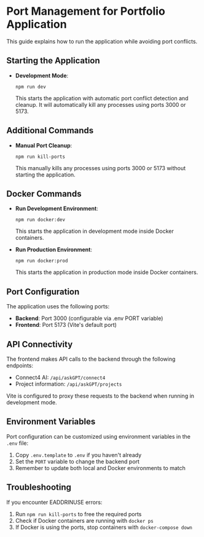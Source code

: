 # Port Management for Portfolio Application

This guide explains how to run the application while avoiding port conflicts.

## Starting the Application

- **Development Mode**:
  ```
  npm run dev
  ```
  This starts the application with automatic port conflict detection and cleanup. It will automatically kill any processes using ports 3000 or 5173.

## Additional Commands

- **Manual Port Cleanup**:
  ```
  npm run kill-ports
  ```
  This manually kills any processes using ports 3000 or 5173 without starting the application.

## Docker Commands

- **Run Development Environment**:
  ```
  npm run docker:dev
  ```
  This starts the application in development mode inside Docker containers.

- **Run Production Environment**:
  ```
  npm run docker:prod
  ```
  This starts the application in production mode inside Docker containers.

## Port Configuration

The application uses the following ports:

- **Backend**: Port 3000 (configurable via .env PORT variable)
- **Frontend**: Port 5173 (Vite's default port)

## API Connectivity

The frontend makes API calls to the backend through the following endpoints:
- Connect4 AI: `/api/askGPT/connect4`
- Project information: `/api/askGPT/projects`

Vite is configured to proxy these requests to the backend when running in development mode.

## Environment Variables

Port configuration can be customized using environment variables in the `.env` file:

1. Copy `.env.template` to `.env` if you haven't already
2. Set the `PORT` variable to change the backend port
3. Remember to update both local and Docker environments to match

## Troubleshooting

If you encounter EADDRINUSE errors:

1. Run `npm run kill-ports` to free the required ports
2. Check if Docker containers are running with `docker ps`
3. If Docker is using the ports, stop containers with `docker-compose down`
